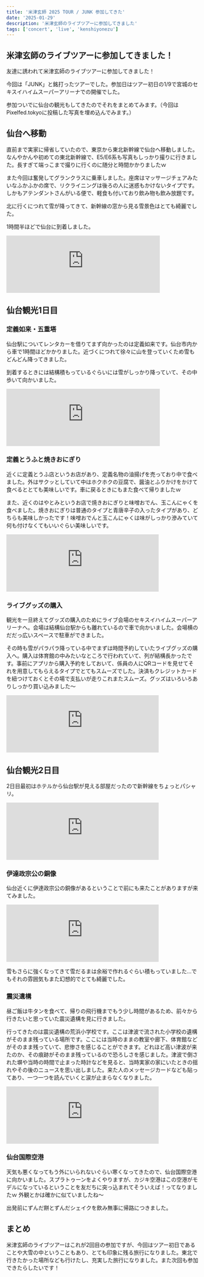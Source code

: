 ```yaml
---
title: '米津玄師 2025 TOUR / JUNK 参加してきた'
date: '2025-01-29'
description: '米津玄師のライブツアーに参加してきました'
tags: ['concert', 'live', 'kenshiyonezu']
---
```


## 米津玄師のライブツアーに参加してきました！

友達に誘われて米津玄師のライブツアーに参加してきました！

今回は「JUNK」と銘打ったツアーでした。参加日はツアー初日の1/9で宮城のセキスイハイムスーパーアリーナでの開催でした。

参加ついでに仙台の観光もしてきたのでそれをまとめてみます。（今回はPixelfed.tokyoに投稿した写真を埋め込んでみます。）

## 仙台へ移動

直前まで実家に帰省していたので、東京から東北新幹線で仙台へ移動しました。なんやかんや初めての東北新幹線で、E5/E6系も写真もしっかり撮りに行きました。長すぎて端っこまで撮りに行くのに随分と時間かかりましたｗ

また今回は奮発してグランクラスに乗車しました。座席はマッサージチェアみたいなふかふかの席で、リクライニングは後ろの人に迷惑もかけないタイプです。しかもアテンダントさんがいる便で、軽食も付いており飲み物も飲み放題です。

北に行くにつれて雪が降ってきて、新幹線の窓から見る雪景色はとても綺麗でした。

1時間半ほどで仙台に到着しました。


<iframe title="Pixelfed Post Embed" src="https://pixelfed.tokyo/p/Laplusdestiny/784356779745570816/embed?caption=false&likes=false&layout=compact" class="pixelfed__embed" style="max-width: 100%; border: 0; margin: 0 auto;" width="80%" allowfullscreen="allowfullscreen"></iframe><script async defer src="https://pixelfed.tokyo/embed.js"></script>

## 仙台観光1日目

### 定義如来・五重塔

仙台駅についてレンタカーを借りてまず向かったのは定義如来です。仙台市内から車で1時間ほどかかりました。近づくにつれて徐々に山を登っていくため雪もどんどん降ってきました。

到着するときには結構積もっているぐらいには雪がしっかり降っていて、その中歩いて向かいました。

<iframe title="Pixelfed Post Embed" src="https://pixelfed.tokyo/p/Laplusdestiny/784414705893893416/embed?caption=false&likes=false&layout=compact" class="pixelfed__embed" style="max-width: 100%; border: 0; margin: 0 auto;" width="80%" allowfullscreen="allowfullscreen"></iframe><script async defer src="https://pixelfed.tokyo/embed.js"></script>


### 定義とうふと焼きおにぎり

近くに定義とうふ店というお店があり、定義名物の油揚げを売っており中で食べました。外はサクッとしていて中はホクホクの豆腐で、醤油とふりかけをかけて食べるととても美味しいです。車に戻るときにもまた食べて帰りましたｗ

また、近くのはやとみというお店で焼きおにぎりと味噌おでん、玉こんにゃくを食べました。焼きおにぎりは普通のタイプと青唐辛子の入ったタイプがあり、どちらも美味しかったです！味噌おでんと玉こんにゃくは味がしっかり滲みていて何も付けなくてもいいぐらい美味しいです。


<iframe title="Pixelfed Post Embed" src="https://pixelfed.tokyo/p/Laplusdestiny/786127424417014233/embed?caption=false&likes=false&layout=compact" class="pixelfed__embed" style="max-width: 100%; border: 0; margin: 0 auto;" width="400" allowfullscreen="allowfullscreen"></iframe><script async defer src="https://pixelfed.tokyo/embed.js"></script>


### ライブグッズの購入

観光を一旦終えてグッズの購入のためにライブ会場のセキスイハイムスーパーアリーナへ。会場は結構仙台駅からも離れているので車で向かいました。会場横のだだっ広いスペースで駐車ができました。

その時も雪がパラパラ降っている中でまずは時間予約していたライブグッズの購入へ。購入は体育館の中みたいなところで行われていて、列が結構長かったです。事前にアプリから購入予約をしておいて、係員の人にQRコードを見せてそれを用意してもらえるタイプでとてもスムーズでした。決済もクレジットカードを紐つけておくとその場で支払いが走りこれまたスムーズ。グッズはいろいろありしっかり買い込みました～

<iframe title="Pixelfed Post Embed" src="https://pixelfed.tokyo/p/Laplusdestiny/790224149259342748/embed?caption=false&likes=false&layout=compact" class="pixelfed__embed" style="max-width: 100%; border: 0; margin: 0 auto;" width="400" allowfullscreen="allowfullscreen"></iframe><script async defer src="https://pixelfed.tokyo/embed.js"></script>

## 仙台観光2日目

2日目最初はホテルから仙台駅が見える部屋だったので新幹線をちょっとパシャリ。

<iframe title="Pixelfed Post Embed" src="https://pixelfed.tokyo/p/Laplusdestiny/786129278585754114/embed?caption=false&likes=false&layout=compact" class="pixelfed__embed" style="max-width: 100%; border: 0; margin: 0 auto;" width="400" allowfullscreen="allowfullscreen"></iframe><script async defer src="https://pixelfed.tokyo/embed.js"></script>

### 伊達政宗公の銅像

仙台近くに伊達政宗公の銅像があるということで前にも来たことがありますが来てみました。

<iframe title="Pixelfed Post Embed" src="https://pixelfed.tokyo/p/Laplusdestiny/788819156151948443/embed?caption=false&likes=false&layout=compact" class="pixelfed__embed" style="max-width: 100%; border: 0; margin: 0 auto;" width="400" allowfullscreen="allowfullscreen"></iframe><script async defer src="https://pixelfed.tokyo/embed.js"></script>

雪もさらに強くなってきて雪だるまは余裕で作れるぐらい積もっていました…でもそれの雰囲気もまた幻想的でとても綺麗でした。

### 震災遺構

昼ご飯は牛タンを食べて、帰りの飛行機までもう少し時間があるため、前々から行きたいと思っていた震災遺構を見に行きました。

行ってきたのは震災遺構の荒浜小学校です。ここは津波で流された小学校の遺構がそのまま残っている場所です。ここには当時のままの教室や廊下、体育館などがそのまま残っていて、悲惨さを感じることができます。どれほど高い津波が来たのか、その痕跡がそのまま残っているので恐ろしさを感じました。津波で倒された塀や当時の時間で止まった時計などを見ると、当時実家の家にいたときの揺れやその後のニュースを思い出しました。来た人のメッセージカードなども貼ってあり、一つ一つを読んでいくと涙が止まらなくなりました。

<iframe title="Pixelfed Post Embed" src="https://pixelfed.tokyo/p/Laplusdestiny/788831587992298974/embed?caption=false&likes=false&layout=compact" class="pixelfed__embed" style="max-width: 100%; border: 0; margin: 0 auto;" width="400" allowfullscreen="allowfullscreen"></iframe><script async defer src="https://pixelfed.tokyo/embed.js"></script>

### 仙台国際空港

天気も悪くなってもう外にいられないぐらい寒くなってきたので、仙台国際空港に向かいました。スプラトゥーンをよくやりますが、カジキ空港はこの空港がモデルになっているということを友だちに突っ込まれてそういえば！ってなりましたｗ 外観とかは確かに似ていましたね～

出発前にずんだ餅とずんだシェイクを飲み無事に帰路につきました。

## まとめ

米津玄師のライブツアーはこれが2回目の参加ですが、今回はツアー初日であることや大雪の中ということもあり、とても印象に残る旅行になりました。東北で行きたかった場所なども行けたし、充実した旅行になりました。また次回も参加できたらしたいです！